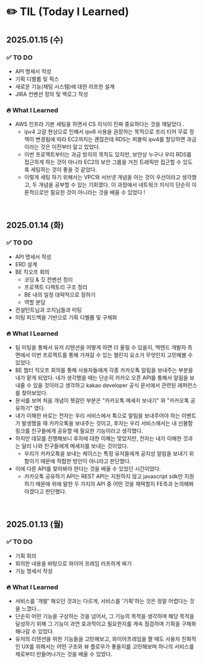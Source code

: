 # ✏️ TIL (Today I Learned)

## 2025.01.15 (수)
### ✅ TO DO
- API 명세서 작성
- 기획 디벨롭 및 픽스
- 새로운 기능(채팅 시스템)에 대한 러프한 설계
- JIRA 컨벤션 정의 및 백로그 작성

### 🔥 What I Learned
- AWS 인프라 기본 세팅을 하면서 CS 지식이 진짜 중요하다는 것을 깨달았다..
    - ipv4 고갈 현상으로 인해서 ipv6 사용을 권장하는 목적으로 프리 티어 무료 정책이 변경됨에 따라 EC2까지는 괜찮은데 RDS는 퍼블릭 ipv4를 할당하면 과금이라는 것은 이전부터 알고 있었다.
    - 이번 프로젝트부터는 과금 방지의 목적도 있지만, 보안상 누구나 우리 RDS를 접근하게 하는 것이 아니라 EC2의 보안 그룹을 거친 트래픽만 접근할 수 있도록 세팅하는 것이 좋을 것 같았다.
    - 이렇게 세팅 하기 위해서는 VPC와 서브넷 개념을 아는 것이 우선이라고 생각했고, 두 개념을 공부할 수 있는 기회였다. 이 과정에서 네트워크 지식이 단순히 이론적으로만 필요한 것이 아니라는 것을 배울 수 있었다 !

<br>

## 2025.01.14 (화)
### ✅ TO DO
- API 명세서 작성
- ERD 설계
- BE 킥오프 회의
    - 코딩 & 깃 컨벤션 정리
    - 프로젝트 디렉토리 구조 정리
    - BE 내의 일정 대략적으로 정하기
    - 역할 분담
- 컨설턴트님과 코치님들과 미팅
- 미팅 피드백을 기반으로 기획 디벨롭 및 구체화

### 🔥 What I Learned
- 팀 미팅을 통해서 유저 리텐션을 어떻게 하면 더 올릴 수 있을지, 백엔드 개발자 측면에서 이번 프로젝트를 통해 가져갈 수 있는 챌린지 요소가 무엇인지 고민해볼 수 있었다.
- BE 챕터 킥오프 회의를 통해 사용자들에게 각종 카카오톡 알림을 보내주는 부분을 내가 맡게 되었다. 내가 생각했을 때는 단순히 카카오 오픈 API를 통해서 알림을 보내줄 수 있을 것이라고 생각하고 kakao developer 공식 문서에서 관련된 레퍼런스를 찾아보았다.
- 문서를 보며 처음 개념이 헷갈린 부분은 "카카오톡 메세지 보내기" 와 "카카오톡 공유하기" 였다.
- 내가 이해한 바로는 전자는 우리 서비스에서 톡으로 알림을 보내주어야 하는 이벤트가 발생했을 때 카카오톡을 보내주는 것이고, 후자는 우리 서비스에서는 내 선물함 링크를 친구들에게 공유할 때 필요한 기능이라고 생각했다.
- 하지만 데모를 진행해보니 후자에 대한 이해는 맞았지만, 전자는 내가 이해한 것과는 달리 나와 친구들에게 메세지를 보내는 것이었다.
    - 우리가 카카오톡을 보내는 케이스는 특정 유저들에게 공지성 알림을 보내기 위함이기 때문에 적합한 방안이 아니라고 판단했다.
- 이에 다른 API를 찾아봐야 한다는 것을 배울 수 있었던 시간이었다. 
    + 카카오톡 공유하기 API는 REST API는 지원하지 않고 javascript sdk만 지원하기 때문에 위에 말한 두 가지의 API 중 어떤 것을 채택할지 FE측과 논의해봐야겠다고 판단했다.

<br>

## 2025.01.13 (월)

### ✅ TO DO
- 기획 회의
- 회의한 내용을 바탕으로 와이어 프레임 러프하게 짜기
- 기능 명세서 작성

### 🔥 What I Learned
- 서비스를 '개발' 해오던 것과는 다르게, 서비스를 '기획'하는 것은 정말 어렵다는 것을 느꼈다...
- 단순히 어떤 기능을 구상하는 것을 넘어서, 그 기능의 목적을 생각하며 해당 목적을 달성하기 위해 그 기능이 과연 효과적이고 필요한지를 계속 점검하며 기획을 구체화 해나갈 수 있었다.
- 유저의 리텐션을 위한 기능들을 고민해보고, 와이어프레임을 짤 때도 사용자 친화적인 UX를 위해서는 어떤 구조와 뷰 플로우가 좋을지를 고민해보며 하나의 서비스를 제로부터 만들어나가는 것을 배울 수 있었다.

